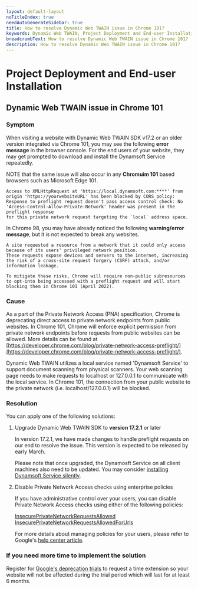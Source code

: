 ```yaml
---
layout: default-layout
noTitleIndex: true
needAutoGenerateSidebar: true
title: How to resolve Dynamic Web TWAIN issue in Chrome 101?
keywords: Dynamic Web TWAIN, Project Deployment and End-user Installation, Chrome 101, Private Network Access, preflight request
breadcrumbText: How to resolve Dynamic Web TWAIN issue in Chrome 101?
description: How to resolve Dynamic Web TWAIN issue in Chrome 101?
---
```


# Project Deployment and End-user Installation

## Dynamic Web TWAIN issue in Chrome 101

### Symptom

When visiting a website with Dynamic Web TWAIN SDK v17.2 or an older version integrated via Chrome 101, you may see the following **error message** in the browser console. For the end users of your website, they may get prompted to download and install the Dynamsoft Service repeatedly.

NOTE that the same issue will also occur in any **Chromuim 101** based browsers such as Microsoft Edge 101.

```
Access to XMLHttpRequest at 'https://local.dynamsoft.com:****' from origin 'https://yourwebsiteURL' has been blocked by CORS policy: 
Response to preflight request doesn't pass access control check: No 'Access-Control-Allow-Private-Network' header was present in the preflight response 
for this private network request targeting the `local` address space.
```

In Chrome 98, you may have already noticed the following **warning/error message**, but it is not expected to break any websites.

```
A site requested a resource from a network that it could only access because of its users' privileged network position. 
These requests expose devices and servers to the internet, increasing the risk of a cross-site request forgery (CSRF) attack, and/or information leakage.

To mitigate these risks, Chrome will require non-public subresources to opt-into being accessed with a preflight request and will start blocking them in Chrome 101 (April 2022).
```

### Cause

As a part of the Private Network Access (PNA) specification, Chrome is deprecating direct access to private network endpoints from public websites. In Chrome 101, Chrome will enforce explicit permission from private network endpoints before requests from public websites can be allowed. More details can be found at [https://developer.chrome.com/blog/private-network-access-preflight/](https://developer.chrome.com/blog/private-network-access-preflight/).

Dynamic Web TWAIN utilizes a local service named 'Dynamsoft Service' to support document scanning from physical scanners. Your web scanning page needs to make requests to localhost or 127.0.0.1 to communicate with the local service. In Chrome 101, the connection from your public website to the private network (i.e. localhost/127.0.0.1) will be blocked.


### Resolution

You can apply one of the following solutions:

1. Upgrade Dynamic Web TWAIN SDK to **version 17.2.1** or later

   In version 17.2.1, we have made changes to handle preflight requests on our end to resolve the issue. This version is expected to be released by early March.

   Please note that once upgraded, the Dynamosft Service on all client machines also need to be updated. You may consider [installing Dynamsoft Service silently](https://www.dynamsoft.com/web-twain/docs/faq/can-i-install-dynamsoft-service-silently.html?ver=latest#can-i-install-dynamsoft-service-silently).

2. Disable Private Network Access checks using enterprise policies

   If you have administrative control over your users, you can disable Private Network Access checks using either of the following policies:

   [InsecurePrivateNetworkRequestsAllowed](https://chromeenterprise.google/policies/#InsecurePrivateNetworkRequestsAllowed)  
   [InsecurePrivateNetworkRequestsAllowedForUrls](https://chromeenterprise.google/policies/#InsecurePrivateNetworkRequestsAllowedForUrls)  

   For more details about managing policies for your users, please refer to Google's [help center article](https://support.google.com/chrome/a/answer/9037717).

### If you need more time to implement the solution

   Register for [Google's deprecation trials](https://developer.chrome.com/blog/origin-trials/#deprecation-trials) to request a time extension so your website will not be affected during the trial period which will last for at least 6 months.

